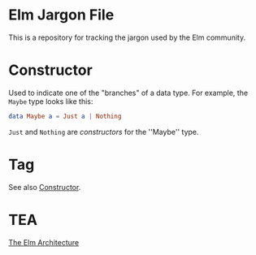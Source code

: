 # Elm Jargon File

This is a repository for tracking the jargon used by the Elm community.

# Constructor

Used to indicate one of the "branches" of a data type.  For example, the
`Maybe` type looks like this:

```elm
data Maybe a = Just a | Nothing
```

`Just` and `Nothing` are *constructors* for the ''Maybe'' type.

# Tag

See also [Constructor](#constructor).

# TEA

[The Elm Architecture](http://guide.elm-lang.org/architecture/index.html)
